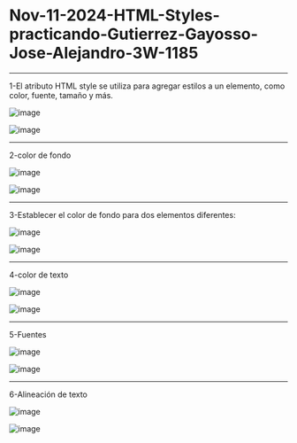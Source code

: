 # Nov-11-2024-HTML-Styles-practicando-Gutierrez-Gayosso-Jose-Alejandro-3W-1185
-------------------------------------
1-El atributo HTML style se utiliza para agregar estilos a un elemento, como color, fuente, tamaño y más.

![image](https://github.com/user-attachments/assets/3d2c9c8d-cd6f-4c37-b561-da7e7f107e1d)

![image](https://github.com/user-attachments/assets/de52d5e3-f14e-4483-8b2f-19101de43f33)

--------------------------------------
2-color de fondo

![image](https://github.com/user-attachments/assets/4752a9d7-a5ce-44cc-8b11-6c00eeb1afff)

![image](https://github.com/user-attachments/assets/bbdaddc8-27c7-4399-8f22-5ad318131666)

-----------------------------------------
3-Establecer el color de fondo para dos elementos diferentes:

![image](https://github.com/user-attachments/assets/b68fcc0e-d2df-4000-a879-2f18002f8c32)

![image](https://github.com/user-attachments/assets/8b7b4bd9-3020-4225-bf90-1a13426b4872)

------------------------------------------------
4-color de texto

![image](https://github.com/user-attachments/assets/9bcfc77e-8883-4517-a6c3-2f9c515a0bdb)

![image](https://github.com/user-attachments/assets/e605ce3f-4556-4ac8-aee1-71c41270b2f0)

--------------------------------------------------
5-Fuentes

![image](https://github.com/user-attachments/assets/fbda34c3-4533-4a0c-85a8-b4e045dd11be)

![image](https://github.com/user-attachments/assets/8e0acf23-b6c6-438e-b3bf-be669bb33796)

------------------------------------------------------
6-Alineación de texto

![image](https://github.com/user-attachments/assets/e3a7c0b7-b4c5-4668-bc91-b2a93c5ef054)

![image](https://github.com/user-attachments/assets/11f1958d-1bc1-449f-8b1f-70fa78a5009e)





































